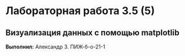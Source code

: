 # Лабораторная работа 3.5 (5)
## Визуализация данных с помощью matplotlib


**Выполнил:** Александр З. ПИЖ-б-о-21-1